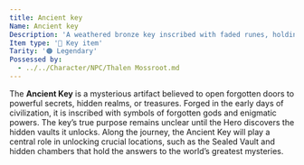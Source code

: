 ```yaml
---
title: Ancient key
Name: Ancient key
Description: 'A weathered bronze key inscribed with faded runes, holding the secrets of a lost civilization.'
Item type: '🔑 Key item'
Tarity: '🟠 Legendary'
Possessed by:
  - ../../Character/NPC/Thalen Mossroot.md
---
```


The **Ancient Key** is a mysterious artifact believed to open forgotten doors to powerful secrets, hidden realms, or treasures. Forged in the early days of civilization, it is inscribed with symbols of forgotten gods and enigmatic powers. The key’s true purpose remains unclear until the Hero discovers the hidden vaults it unlocks. Along the journey, the Ancient Key will play a central role in unlocking crucial locations, such as the Sealed Vault and hidden chambers that hold the answers to the world’s greatest mysteries.
